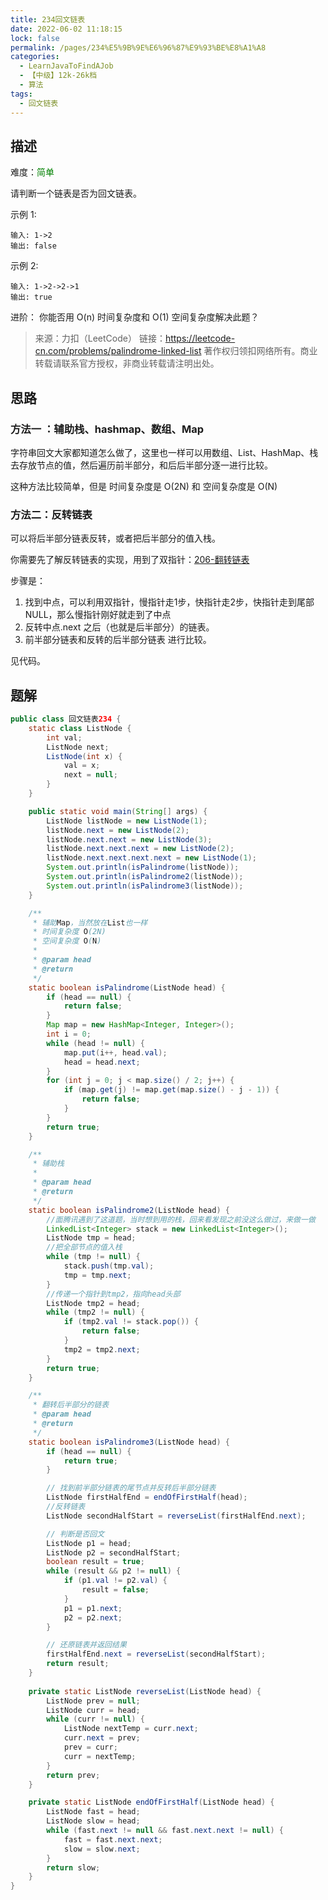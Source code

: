 ```yaml
---
title: 234回文链表
date: 2022-06-02 11:18:15
lock: false
permalink: /pages/234%E5%9B%9E%E6%96%87%E9%93%BE%E8%A1%A8
categories: 
  - LearnJavaToFindAJob
  - 【中级】12k-26k档
  - 算法
tags: 
  - 回文链表
---
```

## 描述

难度：<span style="color:green">简单</span>

请判断一个链表是否为回文链表。

示例 1:

```
输入: 1->2
输出: false
```


示例 2:

```
输入: 1->2->2->1
输出: true
```


进阶：
你能否用 O(n) 时间复杂度和 O(1) 空间复杂度解决此题？

> 来源：力扣（LeetCode）
> 链接：https://leetcode-cn.com/problems/palindrome-linked-list
> 著作权归领扣网络所有。商业转载请联系官方授权，非商业转载请注明出处。

## 思路

### 方法一 ：辅助栈、hashmap、数组、Map

字符串回文大家都知道怎么做了，这里也一样可以用数组、List、HashMap、栈去存放节点的值，然后遍历前半部分，和后后半部分逐一进行比较。

这种方法比较简单，但是 时间复杂度是 O(2N) 和 空间复杂度是 O(N)

### 方法二：反转链表

可以将后半部分链表反转，或者把后半部分的值入栈。

你需要先了解反转链表的实现，用到了双指针：[206-翻转链表](articles\算法\206-翻转链表.md) 

步骤是：

1. 找到中点，可以利用双指针，慢指针走1步，快指针走2步，快指针走到尾部NULL，那么慢指针刚好就走到了中点
2. 反转中点.next 之后（也就是后半部分）的链表。
3. 前半部分链表和反转的后半部分链表 进行比较。

见代码。

## 题解

```java
public class 回文链表234 {
    static class ListNode {
        int val;
        ListNode next;
        ListNode(int x) {
            val = x;
            next = null;
        }
    }

    public static void main(String[] args) {
        ListNode listNode = new ListNode(1);
        listNode.next = new ListNode(2);
        listNode.next.next = new ListNode(3);
        listNode.next.next.next = new ListNode(2);
        listNode.next.next.next.next = new ListNode(1);
        System.out.println(isPalindrome(listNode));
        System.out.println(isPalindrome2(listNode));
        System.out.println(isPalindrome3(listNode));
    }

    /**
     * 辅助Map，当然放在List也一样
     * 时间复杂度 O(2N)
     * 空间复杂度 O(N)
     *
     * @param head
     * @return
     */
    static boolean isPalindrome(ListNode head) {
        if (head == null) {
            return false;
        }
        Map map = new HashMap<Integer, Integer>();
        int i = 0;
        while (head != null) {
            map.put(i++, head.val);
            head = head.next;
        }
        for (int j = 0; j < map.size() / 2; j++) {
            if (map.get(j) != map.get(map.size() - j - 1)) {
                return false;
            }
        }
        return true;
    }

    /**
     * 辅助栈
     *
     * @param head
     * @return
     */
    static boolean isPalindrome2(ListNode head) {
        //面腾讯遇到了这道题，当时想到用的栈，回来看发现之前没这么做过，来做一做
        LinkedList<Integer> stack = new LinkedList<Integer>();
        ListNode tmp = head;
        //把全部节点的值入栈
        while (tmp != null) {
            stack.push(tmp.val);
            tmp = tmp.next;
        }
        //传递一个指针到tmp2，指向head头部
        ListNode tmp2 = head;
        while (tmp2 != null) {
            if (tmp2.val != stack.pop()) {
                return false;
            }
            tmp2 = tmp2.next;
        }
        return true;
    }

    /**
     * 翻转后半部分的链表
     * @param head
     * @return
     */
    static boolean isPalindrome3(ListNode head) {
        if (head == null) {
            return true;
        }

        // 找到前半部分链表的尾节点并反转后半部分链表
        ListNode firstHalfEnd = endOfFirstHalf(head);
        //反转链表
        ListNode secondHalfStart = reverseList(firstHalfEnd.next);

        // 判断是否回文
        ListNode p1 = head;
        ListNode p2 = secondHalfStart;
        boolean result = true;
        while (result && p2 != null) {
            if (p1.val != p2.val) {
                result = false;
            }
            p1 = p1.next;
            p2 = p2.next;
        }

        // 还原链表并返回结果
        firstHalfEnd.next = reverseList(secondHalfStart);
        return result;
    }
	
    private static ListNode reverseList(ListNode head) {
        ListNode prev = null;
        ListNode curr = head;
        while (curr != null) {
            ListNode nextTemp = curr.next;
            curr.next = prev;
            prev = curr;
            curr = nextTemp;
        }
        return prev;
    }

    private static ListNode endOfFirstHalf(ListNode head) {
        ListNode fast = head;
        ListNode slow = head;
        while (fast.next != null && fast.next.next != null) {
            fast = fast.next.next;
            slow = slow.next;
        }
        return slow;
    }
}
```

